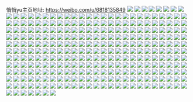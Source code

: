 悄悄yu主页地址: https://weibo.com/u/6818135849 
![](https://wx4.sinaimg.cn/mw2000/007rqcB3gy1h915oppx5kj30u0140qbo.jpg) 
![](https://wx4.sinaimg.cn/mw2000/007rqcB3gy1h915a2u5d0j30u01sxtf9.jpg) 
![](https://wx4.sinaimg.cn/mw2000/007rqcB3gy1h8w6bei1eej30lc09lwj1.jpg) 
![](https://wx4.sinaimg.cn/mw2000/007rqcB3gy1h8t70lvl8pj30na0oj43d.jpg) 
![](https://wx4.sinaimg.cn/mw2000/007rqcB3gy1h8qqtvuid5j30wi1yc7r9.jpg) 
![](https://wx4.sinaimg.cn/mw2000/007rqcB3gy1h8qqsw7ficj30j60j6wh7.jpg) 
![](https://wx4.sinaimg.cn/mw2000/007rqcB3gy1h8opr5qye7j30u01sy43p.jpg) 
![](https://wx4.sinaimg.cn/mw2000/007rqcB3gy1h8opr66rf1j307a08hjrh.jpg) 
![](https://wx4.sinaimg.cn/mw2000/007rqcB3gy1h8o4x9wttdj30wi1yc7wh.jpg) 
![](https://wx4.sinaimg.cn/mw2000/007rqcB3gy1h8o4vygh4pj30wi1ycqm1.jpg) 
![](https://wx4.sinaimg.cn/mw2000/007rqcB3gy1h8kjv56hssj32c02dgkjl.jpg) 
![](https://wx4.sinaimg.cn/mw2000/007rqcB3gy1h8kjv6l94gj33401rwqv5.jpg) 
![](https://wx4.sinaimg.cn/mw2000/007rqcB3gy1h8kjv40kofj32c02c0b2b.jpg) 
![](https://wx4.sinaimg.cn/mw2000/007rqcB3gy1h8kjv70zu9j30u00toqby.jpg) 
![](https://wx4.sinaimg.cn/mw2000/007rqcB3gy1h8c0tonzm7j30u01407ck.jpg) 
![](https://wx4.sinaimg.cn/mw2000/007rqcB3gy1h8c0tqhfe4j30u0140wni.jpg) 
![](https://wx4.sinaimg.cn/mw2000/007rqcB3gy1h8c0tpmx06j30u0140tgx.jpg) 
![](https://wx4.sinaimg.cn/mw2000/007rqcB3gy1h85yrebqxvj30wi1yce81.jpg) 
![](https://wx4.sinaimg.cn/mw2000/007rqcB3gy1h84z5nwro4j30u00u0tcr.jpg) 
![](https://wx4.sinaimg.cn/mw2000/007rqcB3gy1h83y1cqamoj30u01syq8w.jpg) 
![](https://wx4.sinaimg.cn/mw2000/007rqcB3gy1h7z8ypg9m3j30u01syq7j.jpg) 
![](https://wx4.sinaimg.cn/mw2000/007rqcB3gy1h7z8ymko78j30u01sytdi.jpg) 
![](https://wx4.sinaimg.cn/mw2000/007rqcB3gy1h7unkn5w4nj30u016twjn.jpg) 
![](https://wx4.sinaimg.cn/mw2000/007rqcB3gy1h7unklnmg8j30u0140790.jpg) 
![](https://wx4.sinaimg.cn/mw2000/007rqcB3gy1h7nop753taj30u013zn1i.jpg) 
![](https://wx4.sinaimg.cn/mw2000/007rqcB3gy1h7nop7y23ij30u013zq7r.jpg) 
![](https://wx4.sinaimg.cn/mw2000/007rqcB3gy1h7noqxl22wj30m80m8mz6.jpg) 
![](https://wx4.sinaimg.cn/mw2000/007rqcB3gy1h78fvj0sjaj30u01rcgwi.jpg) 
![](https://wx4.sinaimg.cn/mw2000/007rqcB3gy1h76d9pfsa4j30u013zn2x.jpg) 
![](https://wx4.sinaimg.cn/mw2000/007rqcB3gy1h76d9q02uwj30u00u040z.jpg) 
![](https://wx4.sinaimg.cn/mw2000/007rqcB3gy1h76d9qt7bzj30u00u0gou.jpg) 
![](https://wx4.sinaimg.cn/mw2000/007rqcB3gy1h76d9om157j313z0u0wl8.jpg) 
![](https://wx4.sinaimg.cn/mw2000/007rqcB3gy1h76d9t7kj2j30u0140dm8.jpg) 
![](https://wx4.sinaimg.cn/mw2000/007rqcB3gy1h76d9rgsdmj30u00u045b.jpg) 
![](https://wx4.sinaimg.cn/mw2000/007rqcB3gy1h76d9s1efxj30u010twii.jpg) 
![](https://wx4.sinaimg.cn/mw2000/007rqcB3gy1h76d9trfs4j30u00jt76s.jpg) 
![](https://wx4.sinaimg.cn/mw2000/007rqcB3gy1h76d9skn0tj30sg0g075x.jpg) 
![](https://wx4.sinaimg.cn/mw2000/007rqcB3gy1h71r280y1gj30u0140jvk.jpg) 
![](https://wx4.sinaimg.cn/mw2000/007rqcB3gy1h71r29ymntj30u01400y3.jpg) 
![](https://wx4.sinaimg.cn/mw2000/007rqcB3gy1h71r28xxh0j30u0140jvy.jpg) 
![](https://wx4.sinaimg.cn/mw2000/007rqcB3gy1h71r2btwdmj30u0140n0x.jpg) 
![](https://wx4.sinaimg.cn/mw2000/007rqcB3gy1h71r2cs747j30u01400yw.jpg) 
![](https://wx4.sinaimg.cn/mw2000/007rqcB3gy1h71r2dz97pj30u00mct9j.jpg) 
![](https://wx4.sinaimg.cn/mw2000/007rqcB3gy1h70l9zn8m5j30u01rcgs4.jpg) 
![](https://wx4.sinaimg.cn/mw2000/007rqcB3gy1h70la0qstvj30u01rcgup.jpg) 
![](https://wx4.sinaimg.cn/mw2000/007rqcB3gy1h70la1hpvpj30u01rcn25.jpg) 
![](https://wx4.sinaimg.cn/mw2000/007rqcB3gy1h70la2qrexj30u01rcqay.jpg) 
![](https://wx4.sinaimg.cn/mw2000/007rqcB3gy1h70la3p0oxj30u01rcgru.jpg) 
![](https://wx4.sinaimg.cn/mw2000/007rqcB3gy1h70la4xherj30u01rcgsu.jpg) 
![](https://wx4.sinaimg.cn/mw2000/007rqcB3gy1h70la5th34j30u01rcte1.jpg) 
![](https://wx4.sinaimg.cn/mw2000/007rqcB3gy1h6vfvw1hhxj31400u0n3j.jpg) 
![](https://wx4.sinaimg.cn/mw2000/007rqcB3gy1h6vfvu6a9lj30u013zjy5.jpg) 
![](https://wx4.sinaimg.cn/mw2000/007rqcB3gy1h6vfvva2n8j313z0u07c6.jpg) 
![](https://wx4.sinaimg.cn/mw2000/007rqcB3gy1h6vfvtixdlj30u013ztjl.jpg) 
![](https://wx4.sinaimg.cn/mw2000/007rqcB3gy1h6vfvy1cpcj31400u0jy6.jpg) 
![](https://wx4.sinaimg.cn/mw2000/007rqcB3gy1h6vfvx3yayj30u01407ga.jpg) 
![](https://wx4.sinaimg.cn/mw2000/007rqcB3gy1h6vfvq6ihej30u01920vs.jpg) 
![](https://wx4.sinaimg.cn/mw2000/007rqcB3gy1h6vfvshcn0j30sf35q1kx.jpg) 
![](https://wx4.sinaimg.cn/mw2000/007rqcB3gy1h6vfvr72kwj30u01ijtb1.jpg) 
![](https://wx4.sinaimg.cn/mw2000/007rqcB3gy1h6trdbx77yj30u00zuac5.jpg) 
![](https://wx4.sinaimg.cn/mw2000/007rqcB3gy1h6trdcq9ipj30u014jtak.jpg) 
![](https://wx4.sinaimg.cn/mw2000/007rqcB3gy1h6tmhzz7ysj30u0140gs6.jpg) 
![](https://wx4.sinaimg.cn/mw2000/007rqcB3gy1h6tmi0s8tdj30u0140n4f.jpg) 
![](https://wx4.sinaimg.cn/mw2000/007rqcB3gy1h6plg358y5j31400u0jtw.jpg) 
![](https://wx4.sinaimg.cn/mw2000/007rqcB3gy1h6plg4r5hsj30u00u0jun.jpg) 
![](https://wx4.sinaimg.cn/mw2000/007rqcB3gy1h6plg3z2qzj30u0140gnh.jpg) 
![](https://wx4.sinaimg.cn/mw2000/007rqcB3gy1h6mglywaw6j30u00u0tbz.jpg) 
![](https://wx4.sinaimg.cn/mw2000/007rqcB3gy1h6b5qq0neij31hc0u0dn4.jpg) 
![](https://wx4.sinaimg.cn/mw2000/007rqcB3gy1h6b5qz2y20j31hc0u0tcl.jpg) 
![](https://wx4.sinaimg.cn/mw2000/007rqcB3gy1h6b5qrcm1dj31hc0u0q9p.jpg) 
![](https://wx4.sinaimg.cn/mw2000/007rqcB3gy1h6b5qthpl6j31hc0u0gt9.jpg) 
![](https://wx4.sinaimg.cn/mw2000/007rqcB3gy1h6b5qvths8j31400u0486.jpg) 
![](https://wx4.sinaimg.cn/mw2000/007rqcB3gy1h6b5que6ihj31hc0u07c4.jpg) 
![](https://wx4.sinaimg.cn/mw2000/007rqcB3gy1h6b5qxc4esj30u0140q6e.jpg) 
![](https://wx4.sinaimg.cn/mw2000/007rqcB3gy1h6b5qs6k0tj31hc0u0q8y.jpg) 
![](https://wx4.sinaimg.cn/mw2000/007rqcB3gy1h6b5qy3l7uj30u014077e.jpg) 
![](https://wx4.sinaimg.cn/mw2000/007rqcB3gy1h6a126ikl4j31400u0dl3.jpg) 
![](https://wx4.sinaimg.cn/mw2000/007rqcB3gy1h6a128299jj31400u043m.jpg) 
![](https://wx4.sinaimg.cn/mw2000/007rqcB3gy1h6a12jnf9fj31400u00x4.jpg) 
![](https://wx4.sinaimg.cn/mw2000/007rqcB3gy1h6a12bj2idj31980u0k1r.jpg) 
![](https://wx4.sinaimg.cn/mw2000/007rqcB3gy1h6a12fj5sdj31400u0dhf.jpg) 
![](https://wx4.sinaimg.cn/mw2000/007rqcB3gy1h6a129az07j31400u0n71.jpg) 
![](https://wx4.sinaimg.cn/mw2000/007rqcB3gy1h6a12dpizbj313z0u043z.jpg) 
![](https://wx4.sinaimg.cn/mw2000/007rqcB3gy1h6a12empigj30u0140425.jpg) 
![](https://wx4.sinaimg.cn/mw2000/007rqcB3gy1h6a12cmquqj313z0u0wkk.jpg) 
![](https://wx4.sinaimg.cn/mw2000/007rqcB3gy1h6a12h3rhwj31400u0tch.jpg) 
![](https://wx4.sinaimg.cn/mw2000/007rqcB3gy1h6a12hzwwtj31400u0aaz.jpg) 
![](https://wx4.sinaimg.cn/mw2000/007rqcB3gy1h67pd5ucdhj30u01rc0yh.jpg) 
![](https://wx4.sinaimg.cn/mw2000/007rqcB3gy1h65d8e95cjj30u01rcgn8.jpg) 
![](https://wx4.sinaimg.cn/mw2000/007rqcB3gy1h65d8f1f3qj30u01rc781.jpg) 
![](https://wx4.sinaimg.cn/mw2000/007rqcB3gy1h647nv96q5j31400u0di2.jpg) 
![](https://wx4.sinaimg.cn/mw2000/007rqcB3ly1h5kdyo4z2sj33402c07wk.jpg) 
![](https://wx4.sinaimg.cn/mw2000/007rqcB3ly1h5ke1bk8qfj323v35tnpf.jpg) 
![](https://wx4.sinaimg.cn/mw2000/007rqcB3ly1h5kdy9wejtj33342bc1kz.jpg) 
![](https://wx4.sinaimg.cn/mw2000/007rqcB3ly1h5kdy671hsj323t35shdu.jpg) 
![](https://wx4.sinaimg.cn/mw2000/007rqcB3ly1h5kdyfls3aj33402c04qq.jpg) 
![](https://wx4.sinaimg.cn/mw2000/007rqcB3ly1h5kdy82ru8j31il35r4qq.jpg) 
![](https://wx4.sinaimg.cn/mw2000/007rqcB3ly1h5ke1fy97hj33342bc4qt.jpg) 
![](https://wx4.sinaimg.cn/mw2000/007rqcB3ly1h5ke1dvi79j32bc3341l0.jpg) 
![](https://wx4.sinaimg.cn/mw2000/007rqcB3ly1h5kdyd93l6j33342bcqv8.jpg) 
![](https://wx4.sinaimg.cn/mw2000/007rqcB3ly1h5jy84ra43j30u01rc4ct.jpg) 
![](https://wx4.sinaimg.cn/mw2000/007rqcB3ly1h5hm26z4p5j30u0140k15.jpg) 
![](https://wx4.sinaimg.cn/mw2000/007rqcB3ly1h5h2u83yr2j30u0140gol.jpg) 
![](https://wx4.sinaimg.cn/mw2000/007rqcB3ly1h56nbyipfcj31400u0tdx.jpg) 
![](https://wx4.sinaimg.cn/mw2000/007rqcB3ly1h56nbytotdj313z0u0k04.jpg) 
![](https://wx4.sinaimg.cn/mw2000/007rqcB3ly1h52wooe3zyj30u01dmk3q.jpg) 
![](https://wx4.sinaimg.cn/mw2000/007rqcB3ly1h52wopgg5bj30u021ldxl.jpg) 
![](https://wx4.sinaimg.cn/mw2000/007rqcB3ly1h52woqcud9j30u01fqwp7.jpg) 
![](https://wx4.sinaimg.cn/mw2000/007rqcB3ly1h52worl3hkj30u01vi7oj.jpg) 
![](https://wx4.sinaimg.cn/mw2000/007rqcB3ly1h52wosw0olj30u02oe1ep.jpg) 
![](https://wx4.sinaimg.cn/mw2000/007rqcB3ly1h52wotmf8jj313z0u0wkk.jpg) 
![](https://wx4.sinaimg.cn/mw2000/007rqcB3ly1h4v4pn5571j30u01rcafb.jpg) 
![](https://wx4.sinaimg.cn/mw2000/007rqcB3ly1h4pbtcfihbj33402c01ky.jpg) 
![](https://wx4.sinaimg.cn/mw2000/007rqcB3ly1h4ja8xv60jj31rc0u0te5.jpg) 
![](https://wx4.sinaimg.cn/mw2000/007rqcB3ly1h4f0xez0bqj30u00u0dkf.jpg) 
![](https://wx4.sinaimg.cn/mw2000/007rqcB3ly1h4djq1w7sgj32c0340e83.jpg) 
![](https://wx4.sinaimg.cn/mw2000/007rqcB3ly1h4djq5vthsj32c0340u0y.jpg) 
![](https://wx4.sinaimg.cn/mw2000/007rqcB3ly1h4djq41gdnj32c03401l1.jpg) 
![](https://wx4.sinaimg.cn/mw2000/007rqcB3ly1h4djq9jpgnj32c0340e84.jpg) 
![](https://wx4.sinaimg.cn/mw2000/007rqcB3ly1h4clm5wz4ej30u01rcwj5.jpg) 
![](https://wx4.sinaimg.cn/mw2000/007rqcB3ly1h4821rospfj30u01rcgz6.jpg) 
![](https://wx4.sinaimg.cn/mw2000/007rqcB3ly1h4821s1w1ij30u01rcgur.jpg) 
![](https://wx4.sinaimg.cn/mw2000/007rqcB3ly1h4821srstzj30u01rcqcj.jpg) 
![](https://wx4.sinaimg.cn/mw2000/007rqcB3ly1h3w90b6aw5j30u00u0jv4.jpg) 
![](https://wx4.sinaimg.cn/mw2000/007rqcB3ly1h3n761l5x0j33bs4g0kjm.jpg) 
![](https://wx4.sinaimg.cn/mw2000/007rqcB3ly1h3n764v0k5j31w12ipkjl.jpg) 
![](https://wx4.sinaimg.cn/mw2000/007rqcB3ly1h3kat9yw1xj30u0140dkw.jpg) 
![](https://wx4.sinaimg.cn/mw2000/007rqcB3ly1h3k8d834boj30u0140n2g.jpg) 
![](https://wx4.sinaimg.cn/mw2000/007rqcB3ly1h3g8msbxn7j30u00wvaew.jpg) 
![](https://wx4.sinaimg.cn/mw2000/007rqcB3ly1h3g8ody09mj30u0142q8a.jpg) 
![](https://wx4.sinaimg.cn/mw2000/007rqcB3ly1h3g8pbtgyhj30u0140q7b.jpg) 
![](https://wx4.sinaimg.cn/mw2000/007rqcB3ly1h3g8pq5tntj31400u0q68.jpg) 
![](https://wx4.sinaimg.cn/mw2000/007rqcB3ly1h3g8qdxmsoj31400u0448.jpg) 
![](https://wx4.sinaimg.cn/mw2000/007rqcB3ly1h3g8qzznvcj30u0140n05.jpg) 
![](https://wx4.sinaimg.cn/mw2000/007rqcB3ly1h3g8rke4jwj30u0140k0r.jpg) 
![](https://wx4.sinaimg.cn/mw2000/007rqcB3ly1h3g8sezf3cj31us0u0k1n.jpg) 
![](https://wx4.sinaimg.cn/mw2000/007rqcB3ly1h3g8n0l1pij30af0cjdg9.jpg) 
![](https://wx4.sinaimg.cn/mw2000/007rqcB3ly1h3b71bbsj0j30gc0rsq6w.jpg) 
![](https://wx4.sinaimg.cn/mw2000/007rqcB3ly1h3aj0kfa4dj30u01rc79k.jpg) 
![](https://wx4.sinaimg.cn/mw2000/007rqcB3ly1h3ahfcawhzj31aa35rnpd.jpg) 
![](https://wx4.sinaimg.cn/mw2000/007rqcB3ly1h3ahfdz4g2j33402c0qv6.jpg) 
![](https://wx4.sinaimg.cn/mw2000/007rqcB3ly1h39f5l1nzmj31nw27vnpd.jpg) 
![](https://wx4.sinaimg.cn/mw2000/007rqcB3ly1h32u8szdc7j32c01nx7wj.jpg) 
![](https://wx4.sinaimg.cn/mw2000/007rqcB3ly1h32u8uowszj32c0340e83.jpg) 
![](https://wx4.sinaimg.cn/mw2000/007rqcB3ly1h2t4duglxrj31w12iphdt.jpg) 
![](https://wx4.sinaimg.cn/mw2000/007rqcB3ly1h2t4dw6iisj31w12iphdt.jpg) 
![](https://wx4.sinaimg.cn/mw2000/007rqcB3ly1h2t4dxkm51j31w12ipkjl.jpg) 
![](https://wx4.sinaimg.cn/mw2000/007rqcB3ly1h2t4dyuzyyj31w12ipkjl.jpg) 
![](https://wx4.sinaimg.cn/mw2000/007rqcB3ly1h2rpk8l2osj30u010iteq.jpg) 
![](https://wx4.sinaimg.cn/mw2000/007rqcB3ly1h2rpk7zyvoj30u0190n3f.jpg) 
![](https://wx4.sinaimg.cn/mw2000/007rqcB3ly1h2rpk99cizj30u011244o.jpg) 
![](https://wx4.sinaimg.cn/mw2000/007rqcB3ly1h2rpka4qw3j30u0142wlw.jpg) 
![](https://wx4.sinaimg.cn/mw2000/007rqcB3ly1h2rpk75em0j31400u0jwx.jpg) 
![](https://wx4.sinaimg.cn/mw2000/007rqcB3ly1h2rpkb8k2bj30u0143gtk.jpg) 
![](https://wx4.sinaimg.cn/mw2000/007rqcB3ly1h2rpk5uvyzj30u013z0xm.jpg) 
![](https://wx4.sinaimg.cn/mw2000/007rqcB3ly1h2rpkc07ojj311o0u0qci.jpg) 
![](https://wx4.sinaimg.cn/mw2000/007rqcB3ly1h2rpk6idywj30u0141td2.jpg) 
![](https://wx4.sinaimg.cn/mw2000/007rqcB3ly1h2m5ld1unnj32c0340hdv.jpg) 
![](https://wx4.sinaimg.cn/mw2000/007rqcB3ly1h2m5ldynlyj32hm1x9npd.jpg) 
![](https://wx4.sinaimg.cn/mw2000/007rqcB3ly1h2m5lb5ffgj32c0340npd.jpg) 
![](https://wx4.sinaimg.cn/mw2000/007rqcB3ly1h2m5miatc2j30qy0zy47x.jpg) 
![](https://wx4.sinaimg.cn/mw2000/007rqcB3ly1h2m5mip0g7j30qy10a13w.jpg) 
![](https://wx4.sinaimg.cn/mw2000/007rqcB3ly1h2m5mj2sqvj30qy0zyjy8.jpg) 
![](https://wx4.sinaimg.cn/mw2000/007rqcB3ly1h2m5lhpqsjj307g02u74j.jpg) 
![](https://wx4.sinaimg.cn/mw2000/007rqcB3ly1h2m5ljs71aj33402c0u0y.jpg) 
![](https://wx4.sinaimg.cn/mw2000/007rqcB3ly1h2m5lka1nej30u010zgsz.jpg) 
![](https://wx4.sinaimg.cn/mw2000/007rqcB3ly1h2kh1zebppj31400u0qbd.jpg) 
![](https://wx4.sinaimg.cn/mw2000/007rqcB3ly1h2it8smrpwj31rc0u0na0.jpg) 
![](https://wx4.sinaimg.cn/mw2000/007rqcB3ly1h2it8tk8axj31rc0u0tmp.jpg) 
![](https://wx4.sinaimg.cn/mw2000/007rqcB3ly1h2hjeza31yj318g1n9ka1.jpg) 
![](https://wx4.sinaimg.cn/mw2000/007rqcB3ly1h2hjflnk1rj31v42ipnpe.jpg) 
![](https://wx4.sinaimg.cn/mw2000/007rqcB3ly1h2hjf44vfvj318g1n9kbz.jpg) 
![](https://wx4.sinaimg.cn/mw2000/007rqcB3ly1h2hjfc9deaj31w12ipb2a.jpg) 
![](https://wx4.sinaimg.cn/mw2000/007rqcB3ly1h2hjf27ttzj31n918gat5.jpg) 
![](https://wx4.sinaimg.cn/mw2000/007rqcB3ly1h2hjftyo11j31w12ip4qr.jpg) 
![](https://wx4.sinaimg.cn/mw2000/007rqcB3ly1h2e3leg8pvj31vy2ip4qp.jpg) 
![](https://wx4.sinaimg.cn/mw2000/007rqcB3ly1h2cybzp7dtj33402c0e83.jpg) 
![](https://wx4.sinaimg.cn/mw2000/007rqcB3ly1h2cyc1e1bvj31ek35rqv5.jpg) 
![](https://wx4.sinaimg.cn/mw2000/007rqcB3ly1h2cyc2vxgkj311x35rnpd.jpg) 
![](https://wx4.sinaimg.cn/mw2000/007rqcB3ly1h2alt9ywcrj31dx35r4qp.jpg) 
![](https://wx4.sinaimg.cn/mw2000/007rqcB3ly1h2altcuq4zj31vt2ip1kx.jpg) 
![](https://wx4.sinaimg.cn/mw2000/007rqcB3ly1h2altd5zqtj30j60j6gm9.jpg) 
![](https://wx4.sinaimg.cn/mw2000/007rqcB3ly1h29fus6yuxj30j60eegoc.jpg) 
![](https://wx4.sinaimg.cn/mw2000/007rqcB3ly1h209jtq7c2j31uu2ip4qp.jpg) 
![](https://wx4.sinaimg.cn/mw2000/007rqcB3ly1h1vnqje74pj31401gc4aq.jpg) 
![](https://wx4.sinaimg.cn/mw2000/007rqcB3ly1h1vnqjx91hj31ag1pz7j8.jpg) 
![](https://wx4.sinaimg.cn/mw2000/007rqcB3ly1h1vnqlcajbj31401hc1kx.jpg) 
![](https://wx4.sinaimg.cn/mw2000/007rqcB3ly1h1uekk7k4bj314435rkjl.jpg) 
![](https://wx4.sinaimg.cn/mw2000/007rqcB3ly1h1ueklztesj30yn35s7wh.jpg) 
![](https://wx4.sinaimg.cn/mw2000/007rqcB3ly1h1qwgjqvj8j31401hc1gw.jpg) 
![](https://wx4.sinaimg.cn/mw2000/007rqcB3ly1h1qp0avkc5j30qy11zwgn.jpg) 
![](https://wx4.sinaimg.cn/mw2000/007rqcB3ly1h1pdqfn16lj31rc0u0wn2.jpg) 
![](https://wx4.sinaimg.cn/mw2000/007rqcB3ly1h1lb392pvkj31401hc4o6.jpg) 
![](https://wx4.sinaimg.cn/mw2000/007rqcB3ly1h1lb39st2dj31401hce6e.jpg) 
![](https://wx4.sinaimg.cn/mw2000/007rqcB3ly1h1lb3amzrqj31401hc7v7.jpg) 
![](https://wx4.sinaimg.cn/mw2000/007rqcB3ly1h1lb3b12ooj31rc0u0479.jpg) 
![](https://wx4.sinaimg.cn/mw2000/007rqcB3ly1h1jxsc0k8qj30sf35qty4.jpg) 
![](https://wx4.sinaimg.cn/mw2000/007rqcB3ly1h1jxsiuz90j30sf35qtz7.jpg) 
![](https://wx4.sinaimg.cn/mw2000/007rqcB3ly1h1jxsndn5ij30sf35q4pd.jpg) 
![](https://wx4.sinaimg.cn/mw2000/007rqcB3ly1h1jxsntuqoj30qo0qogo7.jpg) 
![](https://wx4.sinaimg.cn/mw2000/007rqcB3ly1h1h9jaysv8j30u01rc13f.jpg) 
![](https://wx4.sinaimg.cn/mw2000/007rqcB3ly1h1e8cvuiqqj33s051cb2d.jpg) 
![](https://wx4.sinaimg.cn/mw2000/007rqcB3ly1h1e8ew0d2cj33402c0e83.jpg) 
![](https://wx4.sinaimg.cn/mw2000/007rqcB3ly1h1e8d347kqj33s051c1l1.jpg) 
![](https://wx4.sinaimg.cn/mw2000/007rqcB3ly1h1e8eqhsxtj31401hcb1v.jpg) 
![](https://wx4.sinaimg.cn/mw2000/007rqcB3ly1h1e8dk43udj32c02xykjo.jpg) 
![](https://wx4.sinaimg.cn/mw2000/007rqcB3ly1h1e8ey66esj31401hckhb.jpg) 
![](https://wx4.sinaimg.cn/mw2000/007rqcB3ly1h1e8f3iwq4j31w12ip7wh.jpg) 
![](https://wx4.sinaimg.cn/mw2000/007rqcB3ly1h1e8fazm3nj30y517j7ky.jpg) 
![](https://wx4.sinaimg.cn/mw2000/007rqcB3ly1h1e8gh2aubj31401hc4qp.jpg) 
![](https://wx4.sinaimg.cn/mw2000/007rqcB3ly1h1aqzvk1bcj30u0140wqa.jpg) 
![](https://wx4.sinaimg.cn/mw2000/007rqcB3ly1h1aqzw5zxsj30u00u0wkw.jpg) 
![](https://wx4.sinaimg.cn/mw2000/007rqcB3ly1h1aqzx0sl3j30u0140dqn.jpg) 
![](https://wx4.sinaimg.cn/mw2000/007rqcB3ly1h1aqzy122bj30u0140woh.jpg) 
![](https://wx4.sinaimg.cn/mw2000/007rqcB3ly1h1aqzyrdg4j30u01407ee.jpg) 
![](https://wx4.sinaimg.cn/mw2000/007rqcB3ly1h1aqzzph09j30u0140ti5.jpg) 
![](https://wx4.sinaimg.cn/mw2000/007rqcB3ly1h1ar00etdzj30u0140dp9.jpg) 
![](https://wx4.sinaimg.cn/mw2000/007rqcB3ly1h1ar01vzjkj30u014012x.jpg) 
![](https://wx4.sinaimg.cn/mw2000/007rqcB3ly1h1ar018cyej30u0140gve.jpg) 
![](https://wx4.sinaimg.cn/mw2000/007rqcB3ly1h13qx38l8rj30u00gvdgw.jpg) 
![](https://wx4.sinaimg.cn/mw2000/007rqcB3ly1h0tzho8569j30f01k2ad6.jpg) 
![](https://wx4.sinaimg.cn/mw2000/007rqcB3ly1h0otiw8ho7j31401hc4qp.jpg) 
![](https://wx4.sinaimg.cn/mw2000/007rqcB3ly1h0otixnyo5j31401hc7wh.jpg) 
![](https://wx4.sinaimg.cn/mw2000/007rqcB3ly1h0otizkbocj31401hc4qp.jpg) 
![](https://wx4.sinaimg.cn/mw2000/007rqcB3ly1h0npe250ubj30u01ve7cc.jpg) 
![](https://wx4.sinaimg.cn/mw2000/007rqcB3ly1h0npjeazhtj31v42iphdt.jpg) 
![](https://wx4.sinaimg.cn/mw2000/007rqcB3ly1h0npobeitjj30qo0qomxh.jpg) 
![](https://wx4.sinaimg.cn/mw2000/007rqcB3ly1h0j0hcpwnxj31401hc1kx.jpg) 
![](https://wx4.sinaimg.cn/mw2000/007rqcB3ly1h0j0hdbledj30sw12jaim.jpg) 
![](https://wx4.sinaimg.cn/mw2000/007rqcB3ly1h0c2shy0d5j31401hcx5u.jpg) 
![](https://wx4.sinaimg.cn/mw2000/007rqcB3ly1h0c2sj2ud1j30u00w3tkk.jpg) 
![](https://wx4.sinaimg.cn/mw2000/007rqcB3ly1h0c2so1dqqj31401hc4qp.jpg) 
![](https://wx4.sinaimg.cn/mw2000/007rqcB3ly1h0bn2yfh31j30m80m8q70.jpg) 
![](https://wx4.sinaimg.cn/mw2000/007rqcB3ly1h08hzr6u2cj30u00uzgom.jpg) 
![](https://wx4.sinaimg.cn/mw2000/007rqcB3ly1h02st1s7wrj30nw1dggp7.jpg) 
![](https://wx4.sinaimg.cn/mw2000/007rqcB3ly1h02st2sxzdj30u014jtg5.jpg) 
![](https://wx4.sinaimg.cn/mw2000/007rqcB3ly1gzy7jzu6ykj31401hc4qp.jpg) 
![](https://wx4.sinaimg.cn/mw2000/007rqcB3ly1gzy7kiz2pyj31401hc4qp.jpg) 
![](https://wx4.sinaimg.cn/mw2000/007rqcB3ly1gzy7kk6zq4j30ku0bq0u2.jpg) 
![](https://wx4.sinaimg.cn/mw2000/007rqcB3ly1gzx2p0bkh8j30j60j6tap.jpg) 
![](https://wx4.sinaimg.cn/mw2000/007rqcB3ly1gzvw54bbvsj31401hc4pk.jpg) 
![](https://wx4.sinaimg.cn/mw2000/007rqcB3ly1gzvw552ty1j31401hc1kx.jpg) 
![](https://wx4.sinaimg.cn/mw2000/007rqcB3ly1gzvw55uhe6j31401hcty9.jpg) 
![](https://wx4.sinaimg.cn/mw2000/007rqcB3ly1gzvw56dzdij30ku0bq0sv.jpg) 
![](https://wx4.sinaimg.cn/mw2000/007rqcB3ly1gztlv7a3jpj30p91hcdyn.jpg) 
![](https://wx4.sinaimg.cn/mw2000/007rqcB3ly1gztlwnhpk7j30p91hch3y.jpg) 
![](https://wx4.sinaimg.cn/mw2000/007rqcB3ly1gzpwdi3ypqj30u00u07ai.jpg) 
![](https://wx4.sinaimg.cn/mw2000/007rqcB3ly1gzpwdj965pj30u00u07ar.jpg) 
![](https://wx4.sinaimg.cn/mw2000/007rqcB3ly1gzpwdk8fqoj30u00u0te2.jpg) 
![](https://wx4.sinaimg.cn/mw2000/007rqcB3ly1gzom4sa49uj32c012i4qp.jpg) 
![](https://wx4.sinaimg.cn/mw2000/007rqcB3ly1gzom4vq14sj32c01b5b29.jpg) 
![](https://wx4.sinaimg.cn/mw2000/007rqcB3ly1gzom4w6odxj30j60j6taj.jpg) 
![](https://wx4.sinaimg.cn/mw2000/007rqcB3ly1gzk7jcyz5vj31400u0tes.jpg) 
![](https://wx4.sinaimg.cn/mw2000/007rqcB3ly1gzk7jdfx15j31400u0jx8.jpg) 
![](https://wx4.sinaimg.cn/mw2000/007rqcB3ly1gzk7lecahnj33402c04pk.jpg) 
![](https://wx4.sinaimg.cn/mw2000/007rqcB3ly1gzk0rm6jjvj30p91hc4fs.jpg) 
![](https://wx4.sinaimg.cn/mw2000/007rqcB3ly1gzk0rmwdmbj30p91hc4gz.jpg) 
![](https://wx4.sinaimg.cn/mw2000/007rqcB3ly1gzk0rngz7jj30p91hc7n0.jpg) 
![](https://wx4.sinaimg.cn/mw2000/007rqcB3ly1gzdfgmffloj30j60j60vp.jpg) 
![](https://wx4.sinaimg.cn/mw2000/007rqcB3ly1gzdfi2j9hoj30jy0jywfw.jpg) 
![](https://wx4.sinaimg.cn/mw2000/007rqcB3ly1gzcudozqehj30u01400xo.jpg) 
![](https://wx4.sinaimg.cn/mw2000/007rqcB3ly1gz2yahx2r2j30u01rcwj4.jpg) 
![](https://wx4.sinaimg.cn/mw2000/007rqcB3ly1gz2yaigclcj30u00u0wgr.jpg) 
![](https://wx4.sinaimg.cn/mw2000/007rqcB3ly1gz2y53sccvj30u01400yq.jpg) 
![](https://wx4.sinaimg.cn/mw2000/007rqcB3ly1gz1rwmmpazj33342bc4qs.jpg) 
![](https://wx4.sinaimg.cn/mw2000/007rqcB3ly1gz1rwor4e0j33342bc4qs.jpg) 
![](https://wx4.sinaimg.cn/mw2000/007rqcB3ly1gz1rwrfv1fj32bc3344qt.jpg) 
![](https://wx4.sinaimg.cn/mw2000/007rqcB3ly1gyxu6zexr1j31hc1z47pi.jpg) 
![](https://wx4.sinaimg.cn/mw2000/007rqcB3ly1gyxu70417vj31hc1z4h7r.jpg) 
![](https://wx4.sinaimg.cn/mw2000/007rqcB3ly1gyxu70v46hj31hc1z4awc.jpg) 
![](https://wx4.sinaimg.cn/mw2000/007rqcB3ly1gyxu71mxvaj31hc1z4kde.jpg) 
![](https://wx4.sinaimg.cn/mw2000/007rqcB3ly1gyxu72bwytj31hc1z4x0v.jpg) 
![](https://wx4.sinaimg.cn/mw2000/007rqcB3ly1gyxu72lqavj30ku0bqjs4.jpg) 
![](https://wx4.sinaimg.cn/mw2000/007rqcB3ly1gyq8jhahbzj34g03bs4qs.jpg) 
![](https://wx4.sinaimg.cn/mw2000/007rqcB3ly1gyq8jhppw1j30pw153k0x.jpg) 
![](https://wx4.sinaimg.cn/mw2000/007rqcB3ly1gyq8jhywo2j30u00u00vg.jpg) 
![](https://wx4.sinaimg.cn/mw2000/007rqcB3ly1gykdyklsh4j31401hcnau.jpg) 
![](https://wx4.sinaimg.cn/mw2000/007rqcB3ly1gykdym13uvj31401hcqgb.jpg) 
![](https://wx4.sinaimg.cn/mw2000/007rqcB3ly1gykdymf1q0j30qy19xgoq.jpg) 
![](https://wx4.sinaimg.cn/mw2000/007rqcB3ly1gxs76tis95j30u00vxwhs.jpg) 
![](https://wx4.sinaimg.cn/mw2000/007rqcB3ly1gxs76unh8kj30u015j43r.jpg) 
![](https://wx4.sinaimg.cn/mw2000/007rqcB3ly1gxs76u2fnfj30u0115781.jpg) 
![](https://wx4.sinaimg.cn/mw2000/007rqcB3ly1gxs76sy4cmj30u01rc0yq.jpg) 
![](https://wx4.sinaimg.cn/mw2000/007rqcB3ly1gxs76vtfizj30nj1eztbr.jpg) 
![](https://wx4.sinaimg.cn/mw2000/007rqcB3ly1gxs76vbb8dj30u01eejxh.jpg) 
![](https://wx4.sinaimg.cn/mw2000/007rqcB3ly1gxepkyb30lj30g908r3yv.jpg) 
![](https://wx4.sinaimg.cn/mw2000/007rqcB3ly1gwg48m5xn8j313y0u0q7v.jpg) 
![](https://wx4.sinaimg.cn/mw2000/007rqcB3ly1gwg48n2z8dj313y0u00y7.jpg) 
![](https://wx4.sinaimg.cn/mw2000/007rqcB3ly1gwacpceu4zj30m80m8gmm.jpg) 
![](https://wx4.sinaimg.cn/mw2000/007rqcB3ly1gvzuy0z6ofj30qo0qo3zj.jpg) 

